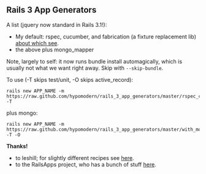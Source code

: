 ## Rails 3 App Generators

A list (jquery now standard in Rails 3.1!):

* My default: rspec, cucumber, and fabrication (a fixture replacement lib) [about which see](https://github.com/paulelliott/fabrication).
* the above plus mongo_mapper

Note, largely to self: it now runs bundle install automagically, which is usually not what we want right away. Skip with `--skip-bundle`.

To use (-T skips test/unit, -O skips active_record):

    rails new APP_NAME -m https://raw.github.com/hypomodern/rails_3_app_generators/master/rspec_cucumber_fabrication.rb -T

plus mongo:

    rails new APP_NAME -m https://raw.github.com/hypomodern/rails_3_app_generators/master/with_mongomapper.rb -T -O

**Thanks!**
* to leshill; for slightly different recipes see [here](https://github.com/leshill/rails3-app).
* to the RailsApps project, who has a bunch of stuff [here](http://railsapps.github.com/).